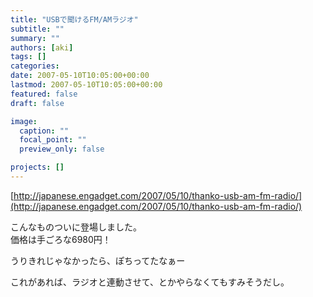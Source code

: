 ```yaml
---
title: "USBで聞けるFM/AMラジオ"
subtitle: ""
summary: ""
authors: [aki]
tags: []
categories: 
date: 2007-05-10T10:05:00+00:00
lastmod: 2007-05-10T10:05:00+00:00
featured: false
draft: false

image:
  caption: ""
  focal_point: ""
  preview_only: false

projects: []
---
```

[http://japanese.engadget.com/2007/05/10/thanko-usb-am-fm-radio/](http://japanese.engadget.com/2007/05/10/thanko-usb-am-fm-radio/)  
  
こんなものついに登場しました。  
価格は手ごろな6980円！  
  
うりきれじゃなかったら、ぽちってたなぁー  
  
  
これがあれば、ラジオと連動させて、とかやらなくてもすみそうだし。


